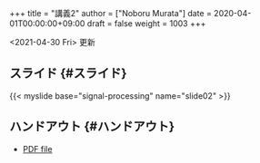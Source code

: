 +++
title = "講義2"
author = ["Noboru Murata"]
date = 2020-04-01T00:00:00+09:00
draft = false
weight = 1003
+++

<span class="timestamp-wrapper"><span class="timestamp">&lt;2021-04-30 Fri&gt; </span></span> 更新


## スライド {#スライド}

{{< myslide base="signal-processing" name="slide02" >}}


## ハンドアウト {#ハンドアウト}

-   [PDF file](https://noboru-murata.github.io/signal-processing/pdfs/slide02.pdf)